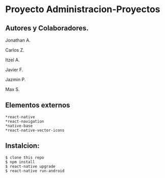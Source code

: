 Proyecto Administracion-Proyectos
==============================
Autores y Colaboradores.
-----------------------------
Jonathan A.

Carlos Z.

Itzel A.

Javier F.

Jazmin P.

Max S.


Elementos externos
-----------------
	*react-native
	*react-navigation
	*native-base
	*react-native-vector-icons

Instalcion:
-------------------

	$ clone this repo
	$ npm install
	$ react-native upgrade
	$ react-native run-android
